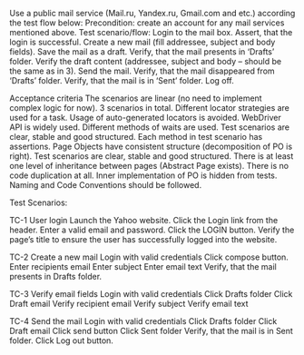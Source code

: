 Use a public mail service (Mail.ru, Yandex.ru, Gmail.com and etc.) according the test flow below:
   Precondition: create an account for any mail services mentioned above.
   Test scenario/flow:
   Login to the mail box.
   Assert, that the login is successful.
   Create a new mail (fill addressee, subject and body fields).
   Save the mail as a draft.
   Verify, that the mail presents in ‘Drafts’ folder.
   Verify the draft content (addressee, subject and body – should be the same as in 3).
   Send the mail.
   Verify, that the mail disappeared from ‘Drafts’ folder.
   Verify, that the mail is in ‘Sent’ folder.
   Log off.

Acceptance criteria
The scenarios are linear (no need to implement complex logic for now). 3 scenarios in total.
Different locator strategies are used for a task.
Usage of auto-generated locators is avoided.
WebDriver API is widely used.
Different methods of waits are used.
Test scenarios are clear, stable and good structured.
Each method in test scenario has assertions.
Page Objects have consistent structure (decomposition of PO is right).
Test scenarios are clear, stable and good structured.
There is at least one level of inheritance between pages (Abstract Page exists).
There is no code duplication at all.
Inner implementation of PO is hidden from tests.
Naming and Code Conventions should be followed.


Test Scenarios:

TC-1 User login
Launch the Yahoo website.
Click the Login link from the header.
Enter a valid email and password.
Click the LOGIN button.
Verify the page’s title to ensure the user has successfully logged into the website.

TC-2 Create a new mail
Login with valid credentials
Click compose button.
Enter recipients email
Enter subject
Enter email text
Verify, that the mail presents in Drafts folder.

TC-3 Verify email fields
Login with valid credentials
Click Drafts folder
Click Draft email
Verify recipient email
Verify subject
Verify email text

TC-4 Send the mail
Login with valid credentials
Click Drafts folder
Click Draft email
Click send button
Click Sent folder
Verify, that the mail is in Sent folder.
Click Log out button.
